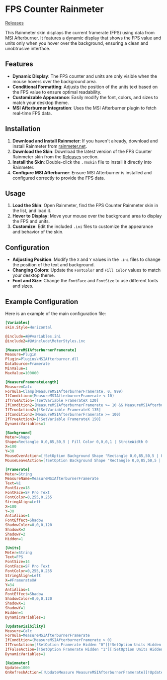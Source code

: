 # FPS Counter Rainmeter

[Releases](https://github.com/Nzoyy/FPS-Counter-Rainmeter/releases)

This Rainmeter skin displays the current framerate (FPS) using data from MSI Afterburner. It features a dynamic display that shows the FPS value and units only when you hover over the background, ensuring a clean and unobtrusive interface.

## Features

- **Dynamic Display**: The FPS counter and units are only visible when the mouse hovers over the background area.
- **Conditional Formatting**: Adjusts the position of the units text based on the FPS value to ensure optimal readability.
- **Customizable Appearance**: Easily modify the font, colors, and sizes to match your desktop theme.
- **MSI Afterburner Integration**: Uses the MSI Afterburner plugin to fetch real-time FPS data.

## Installation

1. **Download and Install Rainmeter**: If you haven't already, download and install Rainmeter from [rainmeter.net](https://www.rainmeter.net/).
2. **Download the Skin**: Download the latest version of the FPS Counter Rainmeter skin from the [Releases](https://github.com/Nzoyy/FPS-Counter-Rainmeter/releases) section.
3. **Install the Skin**: Double-click the `.rmskin` file to install it directly into Rainmeter.
4. **Configure MSI Afterburner**: Ensure MSI Afterburner is installed and configured correctly to provide the FPS data.

## Usage

1. **Load the Skin**: Open Rainmeter, find the FPS Counter Rainmeter skin in the list, and load it.
2. **Hover to Display**: Move your mouse over the background area to display the FPS and units.
3. **Customize**: Edit the included `.ini` files to customize the appearance and behavior of the skin.

## Configuration

- **Adjusting Position**: Modify the `X` and `Y` values in the `.ini` files to change the position of the text and background.
- **Changing Colors**: Update the `FontColor` and `Fill Color` values to match your desktop theme.
- **Font and Size**: Change the `FontFace` and `FontSize` to use different fonts and sizes.

## Example Configuration

Here is an example of the main configuration file:

```ini
[Variables]
skin.Style=Horizontal

@include=#@#variables.ini
@include2=#@#include\MeterStyles.inc

[MeasureMSIAfterburnerFramerate]
Measure=Plugin
Plugin=Plugins\MSIAfterburner.dll
DataSource=Framerate
MinValue=1
MaxValue=100000

[MeasureFramerateLength]
Measure=Calc
Formula=Clamp(MeasureMSIAfterburnerFramerate, 0, 999)
IfCondition=(MeasureMSIAfterburnerFramerate < 10)
IfTrueAction=[!SetVariable FramerateX 120]
IfCondition2=(MeasureMSIAfterburnerFramerate >= 10 && MeasureMSIAfterburnerFramerate < 100)
IfTrueAction2=[!SetVariable FramerateX 135]
IfCondition3=(MeasureMSIAfterburnerFramerate >= 100)
IfTrueAction3=[!SetVariable FramerateX 150]
DynamicVariables=1

[Background]
Meter=Shape
Shape=Rectangle 0,0,85,50,5 | Fill Color 0,0,0,1 | StrokeWidth 0
X=100
Y=30
MouseOverAction=[!SetOption Background Shape "Rectangle 0,0,85,50,5 | Fill Color 0,0,0,128 | StrokeWidth 2 | Stroke Color 255,0,0,255"][!SetOption Framerate Hidden "0"][!SetOption Units Hidden "0"][!UpdateMeter *][!Redraw]
MouseLeaveAction=[!SetOption Background Shape "Rectangle 0,0,85,50,5 | Fill Color 0,0,0,1 | StrokeWidth 0"][!SetOption Framerate Hidden "1"][!SetOption Units Hidden "1"][!UpdateMeter *][!Redraw]

[Framerate]
Meter=String
MeasureName=MeasureMSIAfterburnerFramerate
Text=%1
FontSize=18
FontFace=SF Pro Text
FontColor=0,255,0,255
StringAlign=Left
X=100
Y=30
AntiAlias=1
FontEffect=Shadow
ShadowColor=0,0,0,120
ShadowX=2
ShadowY=2
Hidden=1

[Units]
Meter=String
Text=FPS
FontSize=14
FontFace=SF Pro Text
FontColor=0,255,0,255
StringAlign=Left
X=#FramerateX#
Y=34
AntiAlias=1
FontEffect=Shadow
ShadowColor=0,0,0,120
ShadowX=1
ShadowY=1
Hidden=1
DynamicVariables=1

[UpdateVisibility]
Measure=Calc
Formula=MeasureMSIAfterburnerFramerate
IfCondition=(MeasureMSIAfterburnerFramerate > 0)
IfTrueAction=[!SetOption Framerate Hidden "0"][!SetOption Units Hidden "0"][!UpdateMeter *][!Redraw]
IfFalseAction=[!SetOption Framerate Hidden "1"][!SetOption Units Hidden "1"][!UpdateMeter *][!Redraw]
DynamicVariables=1

[Rainmeter]
Update=1000
OnRefreshAction=[!UpdateMeasure MeasureMSIAfterburnerFramerate][!UpdateMeasure MeasureFramerateLength][!UpdateMeasure UpdateVisibility][!UpdateMeter "Framerate"][!UpdateMeter "Units"][!Redraw]
